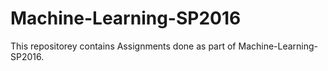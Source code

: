 # Machine-Learning-SP2016

This repositorey contains Assignments done as part of Machine-Learning-SP2016. 
